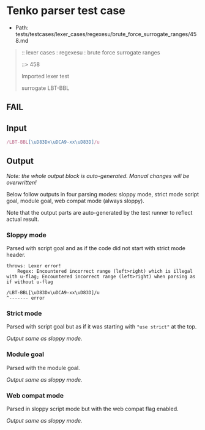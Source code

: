 # Tenko parser test case

- Path: tests/testcases/lexer_cases/regexesu/brute_force_surrogate_ranges/458.md

> :: lexer cases : regexesu : brute force surrogate ranges
>
> ::> 458
>
> Imported lexer test
>
> surrogate LBT-BBL

## FAIL

## Input

`````js
/LBT-BBL[\uD83Dx\uDCA9-xx\uD83D]/u
`````

## Output

_Note: the whole output block is auto-generated. Manual changes will be overwritten!_

Below follow outputs in four parsing modes: sloppy mode, strict mode script goal, module goal, web compat mode (always sloppy).

Note that the output parts are auto-generated by the test runner to reflect actual result.

### Sloppy mode

Parsed with script goal and as if the code did not start with strict mode header.

`````
throws: Lexer error!
    Regex: Encountered incorrect range (left>right) which is illegal with u-flag; Encountered incorrect range (left>right) when parsing as if without u-flag

/LBT-BBL[\uD83Dx\uDCA9-xx\uD83D]/u
^------- error
`````

### Strict mode

Parsed with script goal but as if it was starting with `"use strict"` at the top.

_Output same as sloppy mode._

### Module goal

Parsed with the module goal.

_Output same as sloppy mode._

### Web compat mode

Parsed in sloppy script mode but with the web compat flag enabled.

_Output same as sloppy mode._
